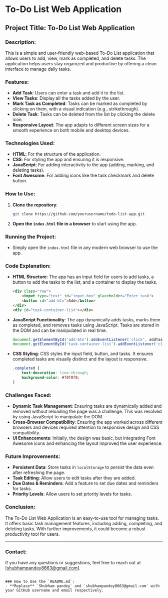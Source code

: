 
# To-Do List Web Application

## Project Title: To-Do List Web Application

### Description:
This is a simple and user-friendly web-based To-Do List application that allows users to add, view, mark as completed, and delete tasks. The application helps users stay organized and productive by offering a clean interface to manage daily tasks.

### Features:
- **Add Task**: Users can enter a task and add it to the list.
- **View Tasks**: Display all the tasks added by the user.
- **Mark Task as Completed**: Tasks can be marked as completed by clicking on them, with a visual indication (e.g., strikethrough).
- **Delete Task**: Tasks can be deleted from the list by clicking the delete icon.
- **Responsive Layout**: The app adapts to different screen sizes for a smooth experience on both mobile and desktop devices.

### Technologies Used:
- **HTML**: For the structure of the application.
- **CSS**: For styling the app and ensuring it is responsive.
- **JavaScript**: For adding interactivity to the app (adding, marking, and deleting tasks).
- **Font Awesome**: For adding icons like the task checkmark and delete button.

### How to Use:
1. **Clone the repository**:
   ```bash
   git clone https://github.com/yourusername/todo-list-app.git
   ```

2. **Open the `index.html` file in a browser** to start using the app.

### Running the Project:
- Simply open the `index.html` file in any modern web browser to use the app.

### Code Explanation:
- **HTML Structure**: The app has an input field for users to add tasks, a button to add the tasks to the list, and a container to display the tasks.
  ```html
  <div class="row">
      <input type="text" id="input-box" placeholder="Enter task">
      <button id="add-btn">Add</button>
  </div>
  <div id="task-container-list"></div>
  ```
  
- **JavaScript Functionality**: The app dynamically adds tasks, marks them as completed, and removes tasks using JavaScript. Tasks are stored in the DOM and can be manipulated in real time.
  ```javascript
  document.getElementById('add-btn').addEventListener('click', addTask);
  document.getElementById('task-container-list').addEventListener('click', deleteTask);
  ```

- **CSS Styling**: CSS styles the input field, button, and tasks. It ensures completed tasks are visually distinct and the layout is responsive.
  ```css
  .completed {
      text-decoration: line-through;
      background-color: #f0f0f0;
  }
  ```

### Challenges Faced:
- **Dynamic Task Management**: Ensuring tasks are dynamically added and removed without reloading the page was a challenge. This was resolved by using JavaScript to manipulate the DOM.
- **Cross-Browser Compatibility**: Ensuring the app worked across different browsers and devices required attention to responsive design and CSS compatibility.
- **UI Enhancements**: Initially, the design was basic, but integrating Font Awesome icons and enhancing the layout improved the user experience.

### Future Improvements:
- **Persistent Data**: Store tasks in `localStorage` to persist the data even after refreshing the page.
- **Task Editing**: Allow users to edit tasks after they are added.
- **Due Dates & Reminders**: Add a feature to set due dates and reminders for tasks.
- **Priority Levels**: Allow users to set priority levels for tasks.

### Conclusion:
The To-Do List Web Application is an easy-to-use tool for managing tasks. It offers basic task management features, including adding, completing, and deleting tasks. With further improvements, it could become a robust productivity tool for users.

---

### Contact:
If you have any questions or suggestions, feel free to reach out at [shubhampandey8663@gmail.com].

```

### How to Use the `README.md`:
- **Replace** `Shubham pandey` and `shubhampandey8663@gmail.com` with your GitHub username and email respectively.



